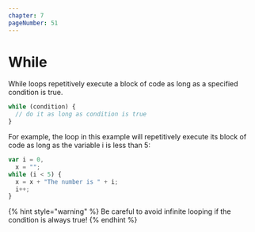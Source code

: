 ```yaml
---
chapter: 7
pageNumber: 51
---
```

# While

While loops repetitively execute a block of code as long as a specified condition is true.

```javascript
while (condition) {
  // do it as long as condition is true
}
```

For example, the loop in this example will repetitively execute its block of code as long as the variable i is less than 5:

```javascript
var i = 0,
  x = "";
while (i < 5) {
  x = x + "The number is " + i;
  i++;
}
```

{% hint style="warning" %}
&#x20;Be careful to avoid infinite looping if the condition is always true!
{% endhint %}
